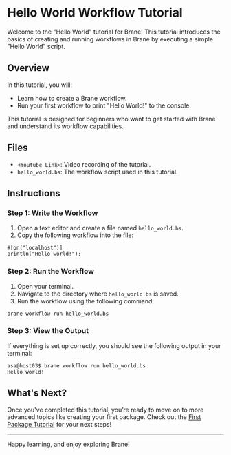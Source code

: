 # Hello World Workflow Tutorial

Welcome to the "Hello World" tutorial for Brane! This tutorial introduces the basics of creating and running workflows in Brane by executing a simple "Hello World" script.

## Overview

In this tutorial, you will:
- Learn how to create a Brane workflow.
- Run your first workflow to print "Hello World!" to the console.

This tutorial is designed for beginners who want to get started with Brane and understand its workflow capabilities.

## Files

- `<Youtube Link>`: Video recording of the tutorial.
- `hello_world.bs`: The workflow script used in this tutorial.

## Instructions

### Step 1: Write the Workflow
1. Open a text editor and create a file named `hello_world.bs`.
2. Copy the following workflow into the file:

```
#[on("localhost")]
println("Hello world!");
```

### Step 2: Run the Workflow
1. Open your terminal.
2. Navigate to the directory where `hello_world.bs` is saved.
3. Run the workflow using the following command:

```
brane workflow run hello_world.bs
```

### Step 3: View the Output
If everything is set up correctly, you should see the following output in your terminal:

```
asa@host03$ brane workflow run hello_world.bs
Hello world!
```

## What's Next?

Once you've completed this tutorial, you’re ready to move on to more advanced topics like creating your first package. Check out the [First Package Tutorial](../02-first-package/README.md) for your next steps!

---

Happy learning, and enjoy exploring Brane!

